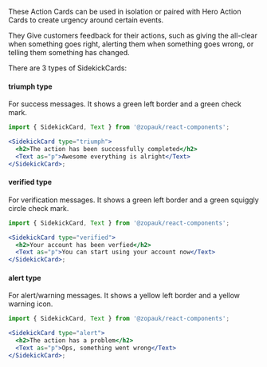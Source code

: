 These Action Cards can be used in isolation or paired with Hero Action Cards to create urgency around certain
events.

They Give customers feedback for their actions, such as giving the all-clear when something goes right,
alerting them when something goes wrong, or telling them something has changed.

There are 3 types of SidekickCards:

#### triumph type

For success messages. It shows a green left border and a green check mark.

```jsx { "props": { "style": { "backgroundColor": "#141E64", "border": "none" } } }
import { SidekickCard, Text } from '@zopauk/react-components';

<SidekickCard type="triumph">
  <h2>The action has been successfully completed</h2>
  <Text as="p">Awesome everything is alright</Text>
</SidekickCard>;
```

#### verified type

For verification messages. It shows a green left border and a green squiggly circle check mark.

```jsx { "props": { "style": { "backgroundColor": "#141E64", "border": "none" } } }
import { SidekickCard, Text } from '@zopauk/react-components';

<SidekickCard type="verified">
  <h2>Your account has been verfied</h2>
  <Text as="p">You can start using your account now</Text>
</SidekickCard>;
```

#### alert type

For alert/warning messages. It shows a yellow left border and a yellow warning icon.

```jsx { "props": { "style": { "backgroundColor": "#141E64", "border": "none" } } }
import { SidekickCard, Text } from '@zopauk/react-components';

<SidekickCard type="alert">
  <h2>The action has a problem</h2>
  <Text as="p">Ops, something went wrong</Text>
</SidekickCard>;
```
